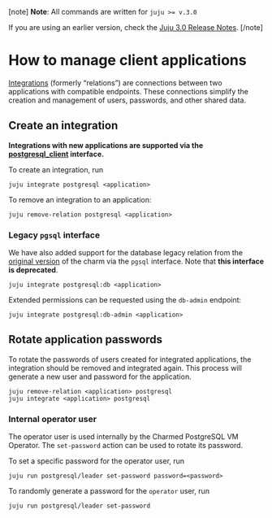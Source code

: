 [note]
**Note**: All commands are written for `juju >= v.3.0`

If you are using an earlier version, check the [Juju 3.0 Release Notes](https://juju.is/docs/juju/roadmap#heading--juju-3-0-0---22-oct-2022).
[/note]

# How to manage client applications

[Integrations](https://juju.is/docs/juju/relation) (formerly “relations”) are connections between two applications with compatible endpoints. These connections simplify the creation and management of users, passwords, and other shared data.

## Create an integration

**Integrations with new applications are supported via the [postgresql_client](https://github.com/canonical/charm-relation-interfaces/blob/main/interfaces/postgresql_client/v0/README.md) interface.** 

To create an integration, run
```shell
juju integrate postgresql <application>
```

To remove an integration to an application:

```shell
juju remove-relation postgresql <application>
```

### Legacy `pgsql` interface
We have also added support for the database legacy relation from the [original version](https://launchpad.net/postgresql-charm) of the charm via the `pgsql` interface. Note that **this interface is deprecated**.

 ```shell
juju integrate postgresql:db <application>
```

Extended permissions can be requested using the `db-admin` endpoint:
```shell
juju integrate postgresql:db-admin <application>
```


## Rotate application passwords
To rotate the passwords of users created for integrated applications, the integration should be removed and integrated again. This process will generate a new user and password for the application.

```shell
juju remove-relation <application> postgresql
juju integrate <application> postgresql
```

### Internal operator user
The operator user is used internally by the Charmed PostgreSQL VM Operator. The `set-password` action can be used to rotate its password.

To set a specific password for the operator user, run
```shell
juju run postgresql/leader set-password password=<password>
```

To randomly generate a password for the `operator` user, run
```shell
juju run postgresql/leader set-password
```